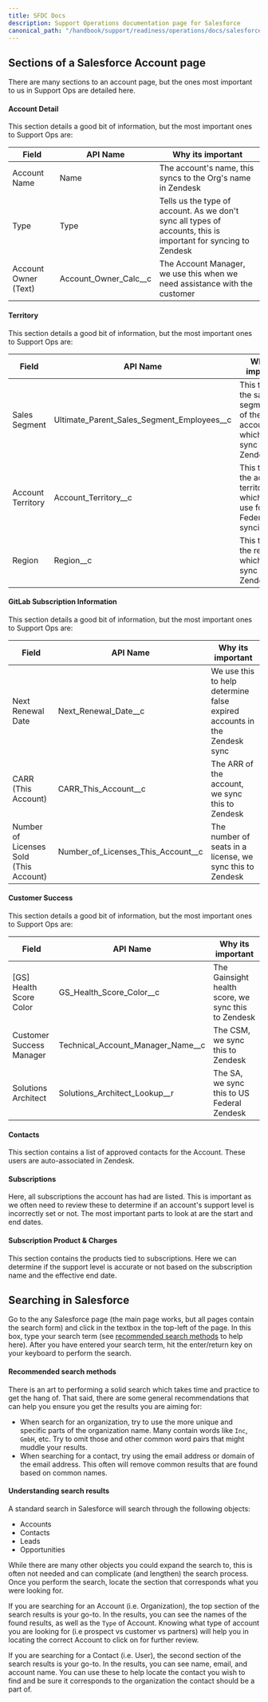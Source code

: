 ```yaml
---
title: SFDC Docs
description: Support Operations documentation page for Salesforce
canonical_path: "/handbook/support/readiness/operations/docs/salesforce/"
---
```


## Sections of a Salesforce Account page

There are many sections to an account page, but the ones most important to us in
Support Ops are detailed here.

#### Account Detail

This section details a good bit of information, but the most important ones to
Support Ops are:

| Field                | API Name              | Why its important                                                                                              |
|----------------------|-----------------------|----------------------------------------------------------------------------------------------------------------|
| Account Name         | Name                  | The account's name, this syncs to the Org's name in Zendesk                                                    |
| Type                 | Type                  | Tells us the type of account. As we don't sync all types of accounts, this is important for syncing to Zendesk |
| Account Owner (Text) | Account_Owner_Calc__c | The Account Manager, we use this when we need assistance with the customer                                     |

#### Territory

This section details a good bit of information, but the most important ones to
Support Ops are:

| Field             | API Name                                   | Why its important                                                             |
|-------------------|--------------------------------------------|-------------------------------------------------------------------------------|
| Sales Segment     | Ultimate_Parent_Sales_Segment_Employees__c | This tells us the sales segmentation of the account, which we sync to Zendesk |
| Account Territory | Account_Territory__c                       | This tells us the account territory, which we use for US Federal syncing      |
| Region            | Region__c                                  | This tells us the region, which we sync to Zendesk                            |

#### GitLab Subscription Information

This section details a good bit of information, but the most important ones to
Support Ops are:

| Field                                  | API Name                           | Why its important                                                        |
|----------------------------------------|------------------------------------|--------------------------------------------------------------------------|
| Next Renewal Date                      | Next_Renewal_Date__c               | We use this to help determine false expired accounts in the Zendesk sync |
| CARR (This Account)                    | CARR_This_Account__c               | The ARR of the account, we sync this to Zendesk                          |
| Number of Licenses Sold (This Account) | Number_of_Licenses_This_Account__c | The number of seats in a license, we sync this to Zendesk                |

#### Customer Success

This section details a good bit of information, but the most important ones to
Support Ops are:

| Field                      | API Name                          | Why its important                                   |
|----------------------------|-----------------------------------|-----------------------------------------------------|
| [GS] Health Score Color    | GS_Health_Score_Color__c          | The Gainsight health score, we sync this to Zendesk |
| Customer Success Manager   | Technical_Account_Manager_Name__c | The CSM, we sync this to Zendesk                    |
| Solutions Architect        | Solutions_Architect_Lookup__r     | The SA, we sync this to US Federal Zendesk          |

#### Contacts

This section contains a list of approved contacts for the Account. These users
are auto-associated in Zendesk.

#### Subscriptions

Here, all subscriptions the account has had are listed. This is important as we
often need to review these to determine if an account's support level is
incorrectly set or not. The most important parts to look at are the start and
end dates.

#### Subscription Product & Charges

This section contains the products tied to subscriptions. Here we can determine
if the support level is accurate or not based on the subscription name and the
effective end date.

## Searching in Salesforce

Go to the any Salesforce page (the main page works, but all pages contain the
search form) and click in the textbox in the top-left of the page. In this box,
type your search term (see
[recommended search methods](#recommended-search-methods) to help here). After
you have entered your search term, hit the enter/return key on your keyboard to
perform the search.

#### Recommended search methods

There is an art to performing a solid search which takes time and practice to
get the hang of. That said, there are some general recommendations that can
help you ensure you get the results you are aiming for:

- When search for an organization, try to use the more unique and specific
  parts of the organization name. Many contain words like `Inc`, `GmbH`, etc.
  Try to omit those and other common word pairs that might muddle your results.
- When searching for a contact, try using the email address or domain of the
  email address. This often will remove common results that are found based on
  common names.

#### Understanding search results

A standard search in Salesforce will search through the following objects:

- Accounts
- Contacts
- Leads
- Opportunities

While there are many other objects you could expand the search to, this is
often not needed and can complicate (and lengthen) the search process. Once you
perform the search, locate the section that corresponds what you were looking
for.

If you are searching for an Account (i.e. Organization), the top section of the
search results is your go-to. In the results, you can see the names of the
found results, as well as the `Type` of Account. Knowing what type of account
you are looking for (i.e prospect vs customer vs partners) will help you in
locating the correct Account to click on for further review.

If you are searching for a Contact (i.e. User), the second section of the
search results is your go-to. In the results, you can see name, email, and
account name. You can use these to help locate the contact you wish to find and
be sure it corresponds to the organization the contact should be a part of.

